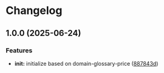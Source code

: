 # Changelog

## 1.0.0 (2025-06-24)


### Features

* **init:** initialize based on domain-glossary-price ([887843d](https://github.com/ehmpathy/domain-glossary-procedure/commit/887843d397da440becaf7a2caa70707e9d5dc931))
